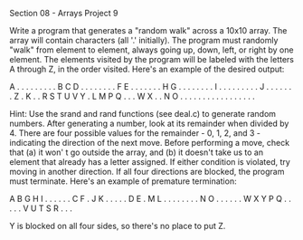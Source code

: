 Section 08 - Arrays
Project 9

Write a program that generates a "random walk" across a 10x10 array. The array will 
contain characters (all '.' initially). The program must randomly "walk" from element 
to element, always going up, down, left, or right by one element. The elements visited
by the program will be labeled with the letters A through Z, in the order visited.
Here's an example of the desired output:

A . . . . . . . . .
B C D . . . . . . .
. F E . . . . . . .
H G . . . . . . . .
I . . . . . . . . .
J . . . . . . . Z .
K . . R S T U V Y .
L M P Q . . . W X .
. N O . . . . . . .
. . . . . . . . . .

Hint: Use the srand and rand functions (see deal.c) to generate random numbers. After
generating a number, look at its remainder when divided by 4. There are four possible
values for the remainder - 0, 1, 2, and 3 - indicating the direction of the next move.
Before performing a move, check that (a) it won' t go outside the array, and (b) it
doesn't take us to an element that already has a letter assigned. If either condition
is violated, try moving in another direction. If all four directions are blocked, the
program must terminate. Here's an example of premature termination:

A B G H I . . . . .
. C F . J K . . . .
. D E . M L . . . .
. . . . N O . . . .
. . W X Y P Q . . .
. . V U T S R . . .

Y is blocked on all four sides, so there's no place to put Z.